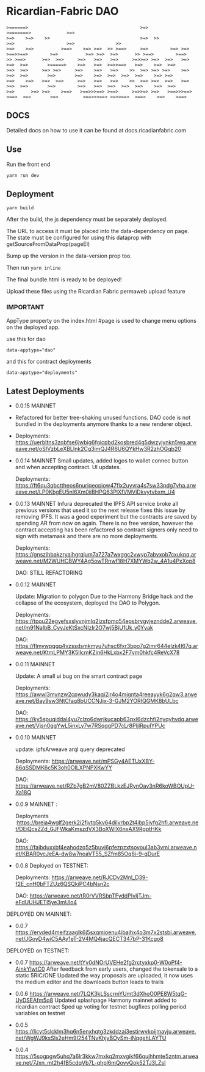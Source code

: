 # Ricardian-Fabric DAO

    >======>                                         >=>                                 >=======>             >=>                          
    >=>    >=>    >>                                 >=>  >>                             >=>                   >=>               >>         
    >=>    >=>          >==>    >=> >=>  >> >==>     >=>        >=> >=>  >==>>==>        >=>          >=> >=>  >=>      >> >==>        >==> 
    >> >==>      >=>  >=>     >=>   >=>   >=>     >=>>=> >=>  >=>   >=>   >=>  >=>       >=====>    >=>   >=>  >=>>==>   >=>    >=>  >=>    
    >=>  >=>     >=> >=>     >=>    >=>   >=>    >>  >=> >=> >=>    >=>   >=>  >=>       >=>       >=>    >=>  >=>  >=>  >=>    >=> >=>     
    >=>    >=>   >=>  >=>     >=>   >=>   >=>    >>  >=> >=>  >=>   >=>   >=>  >=>       >=>        >=>   >=>  >=>  >=>  >=>    >=>  >=>    
    >=>      >=> >=>    >==>   >==>>>==> >==>     >=>>=> >=>   >==>>>==> >==>  >=>       >=>         >==>>>==> >=>>==>  >==>    >=>    >==> 
                                                                                                                                            

## DOCS

Detailed docs on how to use it can be found at docs.ricadianfabric.com


## Use

Run the front end

`yarn run dev`

## Deployment

`yarn build`

After the build, the js dependency must be separately deployed.

The URL to access it must be placed into the data-dependency on page.
The state must be configured for using this dataprop with getSourceFromDataProp(pageEl)

Bump up the version in the data-version prop too.

Then run `yarn inline`

The final bundle.html is ready to be deployed!

Upload these files using the Ricardian Fabric permaweb upload feature

### IMPORTANT

AppType property on the index.html #page is used to change menu options on the deployed app.

use this for dao

    data-apptype="dao"

and this for contract deployments

    data-apptype="deployments"


## Latest Deployments

- 0.0.15 MAINNET
- Refactored for better tree-shaking unused functions. DAO code is not bundled in the deployments anymore thanks to a new renderer object.
- Deployments: https://uerbltns3zobfse6jwbig6fgicpbd2kosbred4g5dwzyjynkn5wq.arweave.net/oSIVzbLeXBLInk2Cg3imQJ4R6U6QYkHw3R2zhOGqb20

- 0.0.14 MAINNET
  Small updates, added logos to wallet connec button and when accepting contract. UI updates.

  Deployments: https://ft6qu3qbcttheos6nuriqeopiow47flx2uyvra4s7sw33pdg7vha.arweave.net/LP0KbgEU5nI6Xm0iiBHPQ63PlXfVMViDkvytvbxm_U4

- 0.0.13 MAINNET
  Infura deprecated the IPFS API service broke all previous versions that used it so the next release fixes this issue by removing IPFS. 
  It was a good experiment but the contracts are saved by spending AR from now on again. There is no free version, however the contract accepting has been refactored so contract signers only need to sign with metamask and there are no more deployments.

  Deployments: https://gnszihbakzryaihgrqjum7a727a7wxggc2vwyp7abvxob7cxukpq.arweave.net/M2WUHCBWY4Ag5owTRnwf18H7XMYWq2w_4A1u4PxXop8

  DAO: STILL REFACTORING 


- 0.0.12 MAINNET

  Update: Migration to polygon
  Due to the Harmony Bridge hack and the collapse of the ecosystem, deployed the DAO to Polygon.

  Deployments: https://tpou22egyefsxslyvnjmlq2izsfpmo54epsbrvgvjezndde2.arweave.net/m91NaIbB_CyvJeKtSxcNIzIr2O7wj5BjU1Uk_y0Yyak

  DAO: https://flmywpggg4vzssdsmkmyu7uhsc6fxr3bpo7g2imr644elzk4l67q.arweave.net/KtmLPMY3K5lIcmKZin6HkLxbx2F7vm0hkfc4ReVcX78

- 0.0.11 MAINNET

  Update: A small ui bug on the smart contract page

  Deployments: https://awwl3mynzw2cpwudy3kaqi2jr4o4mjgnta4reeayyk6g2qw3.arweave.net/Bay9sw3NtCfag8bUCCNJjx-3-GJM2YORIQGMK8bULbc

  DAO: https://ky5spuqiddal4yu7clzo6dwrjkucapb63qxl6dzchfi2nyqyhvdq.arweave.net/Vjsn0ggYwL5inxLy7w7RSqggPD7cLr8PIjlRpuIYPUc

- 0.0.10 MAINNET

  update: ipfsArweave arql query deprecated

  Deployments: https://arweave.net/mPSGy4AETUxXBY-86qSSDMK6c5K3oh0OILXPNPXKwYY

  DAO: https://arweave.net/RZb7gB2mV80ZZBLkzEJRynOav3nR6koWBOUpU-Xa18Q

- 0.0.9 MAINNET :

  Deployments :https://breja4wglf2gerk2i2fjvtg5kv64dilvrbp2t4ibp5iyfg2hfi.arweave.net/DEiQcsZZd_GJFWkaKmszdVX3BoXWIX6nxAX9RgptHKk

  DAO: https://faibduxxbf4eahodzq5z5buvj6pfezpzxtsovoul3ab3vmi.arweave.net/KBAR0vcJeEA-dw8w7noaVT55_SZfm85Oq6i-9-gDurE

- 0.0.8 Deployed on TESTNET:

  Deployments: https://arweave.net/RJCDv2Mnl_D39-f2E_cnH0bFTZUz6QSQkiPC4bNsn2c

  DAO: https://arweave.net/tR0rVVRSbpTFyddPIvIjTJm-eFdUUHJETI5ye3mUlo4

DEPLOYED ON MAINNET:

- 0.0.7 https://ervded4meifzaaglk6j5sxqmioenu4ibajhx4o3m7x2stsbi.arweave.net/JGoyD4wiC5AAy1eT-2V4MQ4jacQECT347bP-31Kcgo8

DEPLOYED on TESTNET:

- 0.0.7 https://arweave.net/tYv0dNOrUVEHe2fg2rctyxkp0-W0oPf4-AinkYlwtC0
  After feedback from early users, changed the tokensale to a static 5RIC/ONE
  Updated the way proposals are uploaded, it now uses the medium editor and the downloads button leads to trails

- 0.0.6 https://arweave.net/7LQK3kLSscrmYUmt3dXhoO0PE8W5tqG-UyDSEAfm5q8
  Updated splashpage
  Harmony mainnet added to ricardian contract
  Sped up voting for testnet
  bugfixes
  polling period variables on testnet

- 0.0.5 https://licyt5slcklm3hq6n5enxhqtg3zkddzaj3estirwvkpijmayju.arweave.net/WgWJ9ksSls2eHm9I254TNvKhjyBOySm-iNqqehLAYTU
- 0.0.4 https://5sogpgw5uhq7a6lr3kkw7mxkq2mxvgikf66qujhhmte5zntm.arweave.net/7Jxn_mt2h4fB5cdqVb7L-qhpl6mQovvQok52TJ3LZsI
